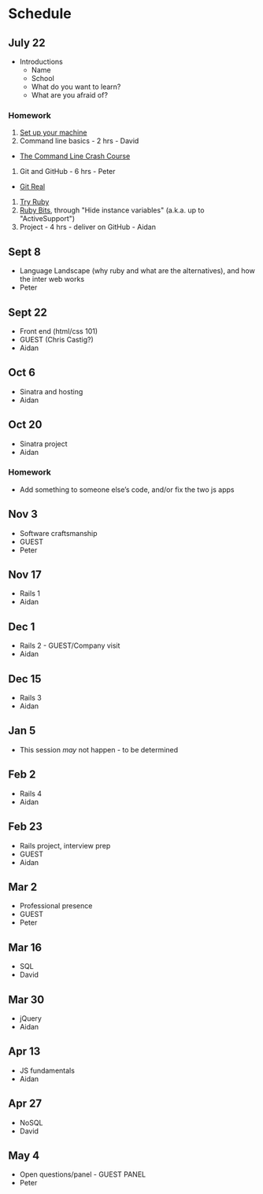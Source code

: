 # Schedule

## July 22

* Introductions
    * Name
    * School
    * What do you want to learn?
    * What are you afraid of?

### Homework

1. [Set up your machine](setup.md)
1. Command line basics - 2 hrs - David
  * [The Command Line Crash Course](http://cli.learncodethehardway.org/book/)
1. Git and GitHub - 6 hrs - Peter
  * [Git Real](https://www.codeschool.com/courses/git-real)
1. [Try Ruby](https://www.codeschool.com/courses/try-ruby)
1. [Ruby Bits](https://www.codeschool.com/courses/ruby-bits), through "Hide instance variables" (a.k.a. up to "ActiveSupport")
1. Project - 4 hrs - deliver on GitHub - Aidan

## Sept 8
*  Language Landscape (why ruby and what are the alternatives), and how the inter web works
* Peter

## Sept 22
* Front end (html/css 101)
* GUEST (Chris Castig?)
* Aidan

## Oct 6
* Sinatra and hosting
* Aidan

## Oct 20
* Sinatra project
* Aidan

### Homework

* Add something to someone else’s code, and/or fix the two js apps

## Nov 3
* Software craftsmanship
* GUEST
* Peter

## Nov 17
* Rails 1
* Aidan

## Dec 1
* Rails 2 - GUEST/Company visit
* Aidan

## Dec 15
* Rails 3
* Aidan

## Jan 5
* This session *may* not happen - to be determined

## Feb 2
* Rails 4
* Aidan

## Feb 23
* Rails project, interview prep
* GUEST
* Aidan

## Mar 2
* Professional presence
* GUEST
* Peter

## Mar 16
* SQL
* David

## Mar 30
* jQuery
* Aidan

## Apr 13
* JS fundamentals
* Aidan

## Apr 27
* NoSQL
* David

## May 4
* Open questions/panel - GUEST PANEL
* Peter
